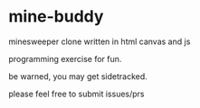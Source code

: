 # mine-buddy
minesweeper clone written in html canvas and js

programming exercise for fun.

be warned, you may get sidetracked.

please feel free to submit issues/prs
